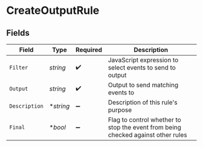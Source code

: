 # CreateOutputRule


## Fields

| Field                                                                            | Type                                                                             | Required                                                                         | Description                                                                      |
| -------------------------------------------------------------------------------- | -------------------------------------------------------------------------------- | -------------------------------------------------------------------------------- | -------------------------------------------------------------------------------- |
| `Filter`                                                                         | *string*                                                                         | :heavy_check_mark:                                                               | JavaScript expression to select events to send to output                         |
| `Output`                                                                         | *string*                                                                         | :heavy_check_mark:                                                               | Output to send matching events to                                                |
| `Description`                                                                    | **string*                                                                        | :heavy_minus_sign:                                                               | Description of this rule's purpose                                               |
| `Final`                                                                          | **bool*                                                                          | :heavy_minus_sign:                                                               | Flag to control whether to stop the event from being checked against other rules |